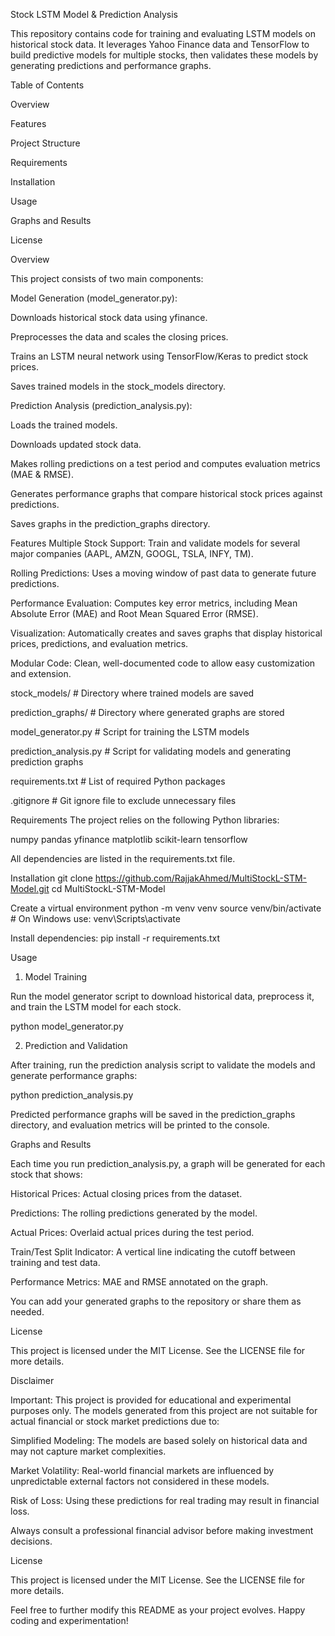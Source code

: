 Stock LSTM Model & Prediction Analysis

This repository contains code for training and evaluating LSTM models on historical stock data. It leverages Yahoo Finance data and TensorFlow to build predictive models for multiple stocks, then validates these models by generating predictions and performance graphs.

Table of Contents

Overview

Features

Project Structure

Requirements

Installation

Usage

Graphs and Results

License

Overview

This project consists of two main components:

Model Generation (model_generator.py):

Downloads historical stock data using yfinance.

Preprocesses the data and scales the closing prices.

Trains an LSTM neural network using TensorFlow/Keras to predict stock prices.

Saves trained models in the stock_models directory.

Prediction Analysis (prediction_analysis.py):

Loads the trained models.

Downloads updated stock data.

Makes rolling predictions on a test period and computes evaluation metrics (MAE & RMSE).

Generates performance graphs that compare historical stock prices against predictions.

Saves graphs in the prediction_graphs directory.

Features
Multiple Stock Support: Train and validate models for several major companies (AAPL, AMZN, GOOGL, TSLA, INFY, TM).

Rolling Predictions: Uses a moving window of past data to generate future predictions.

Performance Evaluation: Computes key error metrics, including Mean Absolute Error (MAE) and Root Mean Squared Error (RMSE).

Visualization: Automatically creates and saves graphs that display historical prices, predictions, and evaluation metrics.

Modular Code: Clean, well-documented code to allow easy customization and extension.


 stock_models/             # Directory where trained models are saved

 prediction_graphs/        # Directory where generated graphs are stored
 
 model_generator.py        # Script for training the LSTM models
 
 prediction_analysis.py    # Script for validating models and generating prediction graphs
 
 requirements.txt          # List of required Python packages
 
 .gitignore                # Git ignore file to exclude unnecessary files


Requirements
The project relies on the following Python libraries:

numpy
pandas
yfinance
matplotlib
scikit-learn
tensorflow

All dependencies are listed in the requirements.txt file.

Installation
          git clone https://github.com/RajjakAhmed/MultiStockL-STM-Model.git
          cd MultiStockL-STM-Model

Create a virtual environment
          python -m venv venv
            source venv/bin/activate  # On Windows use: venv\\Scripts\\activate

Install dependencies:
          pip install -r requirements.txt

Usage
1. Model Training

Run the model generator script to download historical data, preprocess it, and train the LSTM model for each stock.

python model_generator.py

2. Prediction and Validation


After training, run the prediction analysis script to validate the models and generate performance graphs:

python prediction_analysis.py


Predicted performance graphs will be saved in the prediction_graphs directory, and evaluation metrics will be printed to the console.

Graphs and Results


Each time you run prediction_analysis.py, a graph will be generated for each stock that shows:

Historical Prices: Actual closing prices from the dataset.

Predictions: The rolling predictions generated by the model.

Actual Prices: Overlaid actual prices during the test period.

Train/Test Split Indicator: A vertical line indicating the cutoff between training and test data.

Performance Metrics: MAE and RMSE annotated on the graph.

You can add your generated graphs to the repository or share them as needed.

License

This project is licensed under the MIT License. See the LICENSE file for more details.

Disclaimer


Important: This project is provided for educational and experimental purposes only. The models generated from this project are not suitable for actual financial or stock market predictions due to:

Simplified Modeling: The models are based solely on historical data and may not capture market complexities.

Market Volatility: Real-world financial markets are influenced by unpredictable external factors not considered in these models.

Risk of Loss: Using these predictions for real trading may result in financial loss.

Always consult a professional financial advisor before making investment decisions.

License


This project is licensed under the MIT License. See the LICENSE file for more details.




Feel free to further modify this README as your project evolves. Happy coding and experimentation!



